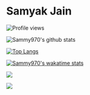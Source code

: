 # Samyak Jain

![Profile views](https://gpvc.arturio.dev/Sammy970)

![Sammy970's github stats](https://github-readme-stats.vercel.app/api?username=Sammy970&theme=midnight-purple&show_icons=true&hide_border=true)

[![Top Langs](https://github-readme-stats.vercel.app/api/top-langs/?username=Sammy970&langs_count=8&theme=midnight-purple&hide_border=true&layout=compact)](https://github.com/anuraghazra/github-readme-stats)

[![Sammy970's wakatime stats](https://github-readme-stats.vercel.app/api/wakatime?username=Sammy970)](https://github.com/anuraghazra/github-readme-stats)

![](https://img.shields.io/badge/OS-Windows-informational?style=for-the-badge&logo=windows&logoColor=white&color=blueviolet)

![](https://img.shields.io/badge/Favourite_Coding_Language-NODEJS-informational?style=for-the-badge&logo=gnu-bash&logoColor=white&color=blueviolet)
